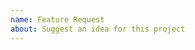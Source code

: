 ```yaml
---
name: Feature Request
about: Suggest an idea for this project
---
```


<!--- Is your feature request related to a problem? What are you trying to achieve? --->

<!--- Describe the solution you'd like. --->

<!--- If possible, describe alternatives you've considered. Why are they insufficent? --->
